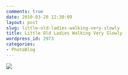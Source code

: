 ```yaml
---
comments: true
date: 2010-03-20 12:30:09
layout: post
slug: little-old-ladies-walking-very-slowly
title: Little Old Ladies Walking Very Slowly
wordpress_id: 2973
categories:
- PhotoBlog
---
```


![](http://ryanfitzer.com/main/wp-content/uploads/2010/03/2010-03-19-at-17-25-03.jpg)
